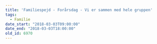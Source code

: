 ```yaml
---
title: 'Familiespejd - Forårsdag - Vi er sammen med hele gruppen'
tags:
  - Familie
date_start: "2018-03-03T09:00:00"
date_end: "2018-03-03T18:00:00"
old_id: 6970
---
```

